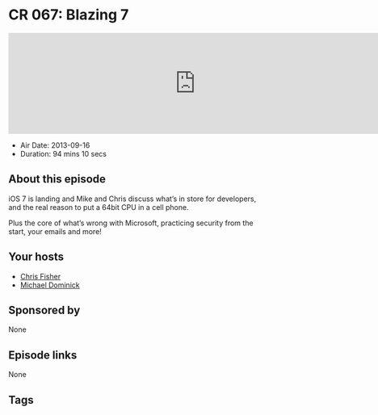 # CR 067: Blazing 7

<iframe src="https://player.fireside.fm/v2/MLf2ZzhC+CiCdLsjG?theme=dark" width="740" height="200" frameborder="0" scrolling="no"></iframe>

* Air Date: 2013-09-16
* Duration: 94 mins 10 secs

## About this episode

iOS 7 is landing and Mike and Chris discuss what’s in store for developers, and the real reason to put a 64bit CPU in a cell phone.

Plus the core of what’s wrong with Microsoft, practicing security from the start, your emails and more!

## Your hosts
* [Chris Fisher](https://coder.show/hosts/chrislas)
* [Michael Dominick](https://coder.show/hosts/michael)

## Sponsored by

None



## Episode links

None



## Tags

